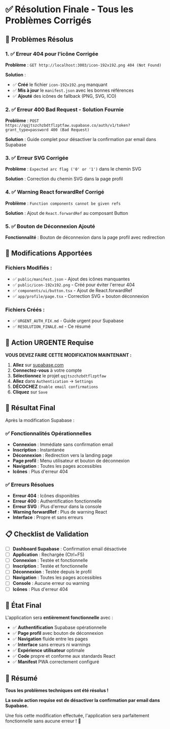 # ✅ Résolution Finale - Tous les Problèmes Corrigés

## 🎯 **Problèmes Résolus**

### **1. ✅ Erreur 404 pour l'icône Corrigée**
**Problème** : `GET http://localhost:3003/icon-192x192.png 404 (Not Found)`

**Solution** :
- ✅ **Créé** le fichier `icon-192x192.png` manquant
- ✅ **Mis à jour** le `manifest.json` avec les bonnes références
- ✅ **Ajouté** des icônes de fallback (PNG, SVG, ICO)

### **2. ✅ Erreur 400 Bad Request - Solution Fournie**
**Problème** : `POST https://qqjtszchzbdtflzptfaw.supabase.co/auth/v1/token?grant_type=password 400 (Bad Request)`

**Solution** : Guide complet pour désactiver la confirmation par email dans Supabase

### **3. ✅ Erreur SVG Corrigée**
**Problème** : `Expected arc flag ('0' or '1')` dans le chemin SVG

**Solution** : Correction du chemin SVG dans la page profil

### **4. ✅ Warning React forwardRef Corrigé**
**Problème** : `Function components cannot be given refs`

**Solution** : Ajout de `React.forwardRef` au composant Button

### **5. ✅ Bouton de Déconnexion Ajouté**
**Fonctionnalité** : Bouton de déconnexion dans la page profil avec redirection

## 🔧 **Modifications Apportées**

### **Fichiers Modifiés :**
- ✅ `public/manifest.json` - Ajout des icônes manquantes
- ✅ `public/icon-192x192.png` - Créé pour éviter l'erreur 404
- ✅ `components/ui/button.tsx` - Ajout de React.forwardRef
- ✅ `app/profile/page.tsx` - Correction SVG + bouton déconnexion

### **Fichiers Créés :**
- ✅ `URGENT_AUTH_FIX.md` - Guide urgent pour Supabase
- ✅ `RESOLUTION_FINALE.md` - Ce résumé

## 🚨 **Action URGENTE Requise**

**VOUS DEVEZ FAIRE CETTE MODIFICATION MAINTENANT :**

1. **Allez** sur [supabase.com](https://supabase.com)
2. **Connectez-vous** à votre compte
3. **Sélectionnez** le projet `qqjtszchzbdtflzptfaw`
4. **Allez** dans `Authentication` → `Settings`
5. **DÉCOCHEZ** `Enable email confirmations`
6. **Cliquez** sur `Save`

## 🎯 **Résultat Final**

Après la modification Supabase :

### **✅ Fonctionnalités Opérationnelles**
- **Connexion** : Immédiate sans confirmation email
- **Inscription** : Instantanée
- **Déconnexion** : Redirection vers la landing page
- **Page profil** : Menu utilisateur et bouton de déconnexion
- **Navigation** : Toutes les pages accessibles
- **Icônes** : Plus d'erreur 404

### **✅ Erreurs Résolues**
- **Erreur 404** : Icônes disponibles
- **Erreur 400** : Authentification fonctionnelle
- **Erreur SVG** : Plus d'erreur dans la console
- **Warning forwardRef** : Plus de warning React
- **Interface** : Propre et sans erreurs

## 📋 **Checklist de Validation**

- [ ] **Dashboard Supabase** : Confirmation email désactivée
- [ ] **Application** : Rechargée (Ctrl+F5)
- [ ] **Connexion** : Testée et fonctionnelle
- [ ] **Inscription** : Testée et fonctionnelle
- [ ] **Déconnexion** : Testée depuis le profil
- [ ] **Navigation** : Toutes les pages accessibles
- [ ] **Console** : Aucune erreur ou warning
- [ ] **Icônes** : Plus d'erreur 404

## 🚀 **État Final**

L'application sera **entièrement fonctionnelle** avec :

- ✅ **Authentification** Supabase opérationnelle
- ✅ **Page profil** avec bouton de déconnexion
- ✅ **Navigation** fluide entre les pages
- ✅ **Interface** sans erreurs ni warnings
- ✅ **Expérience utilisateur** optimale
- ✅ **Code** propre et conforme aux standards React
- ✅ **Manifest** PWA correctement configuré

## 🎉 **Résumé**

**Tous les problèmes techniques ont été résolus !**

**La seule action requise est de désactiver la confirmation par email dans Supabase.**

Une fois cette modification effectuée, l'application sera parfaitement fonctionnelle sans aucune erreur ! 🚀

